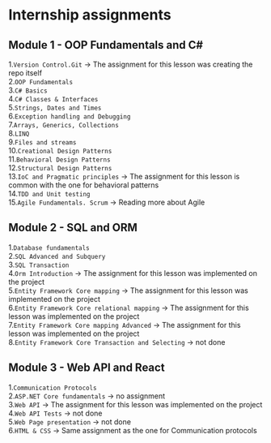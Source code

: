 # Internship assignments

## Module 1 - OOP Fundamentals and C#

1.`Version Control.Git` -> The assignment for this lesson was creating the repo itself \
2.`OOP Fundamentals`\
3.`C# Basics`\
4.`C# Classes & Interfaces`\
5.`Strings, Dates and Times`\
6.`Exception handling and Debugging`\
7.`Arrays, Generics, Collections`\
8.`LINQ`\
9.`Files and streams`\
10.`Creational Design Patterns`\
11.`Behavioral Design Patterns`\
12.`Structural Design Patterns`\
13.`IoC and Pragmatic principles` -> The assignment for this lesson is common with the one for behavioral patterns\
14.`TDD and Unit testing`\
15.`Agile Fundamentals. Scrum` -> Reading more about Agile 

## Module 2 - SQL and ORM

1.`Database fundamentals`\
2.`SQL Advanced and Subquery`\
3.`SQL Transaction`\
4.`Orm Introduction` -> The assignment for this lesson was implemented on the project\
5.`Entity Framework Core mapping` -> The assignment for this lesson was implemented on the project\
6.`Entity Framework Core relational mapping` -> The assignment for this lesson was implemented on the project\
7.`Entity Framework Core mapping Advanced` -> The assignment for this lesson was implemented on the project\
8.`Entity Framework Core Transaction and Selecting` -> not done

## Module 3 - Web API and React

1.`Communication Protocols`\
2.`ASP.NET Core fundamentals` -> no assignment\
3.`Web API` -> The assignment for this lesson was implemented on the project\
4.`Web API Tests` -> not done\
5.`Web Page presentation` -> not done\
6.`HTML & CSS` -> Same assignment as the one for Communication protocols
